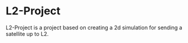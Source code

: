# L2-Project
L2-Project is a project based on creating a 2d simulation for sending a satellite up to L2.
